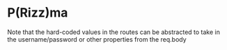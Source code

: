 # P(Rizz)ma

Note that the hard-coded values in the routes can be abstracted to take in the username/password or other properties from the req.body
